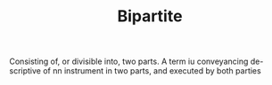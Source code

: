 ---
title: Bipartite
letter: B
permalink: "/definitions/bipartite.html"
body: Consisting of, or divisible into, two parts. A term iu conveyancing de-scriptive
  of nn instrument in two parts, and executed by both parties
published_at: '2018-07-07'
source: Black's Law Dictionary
layout: post
---
